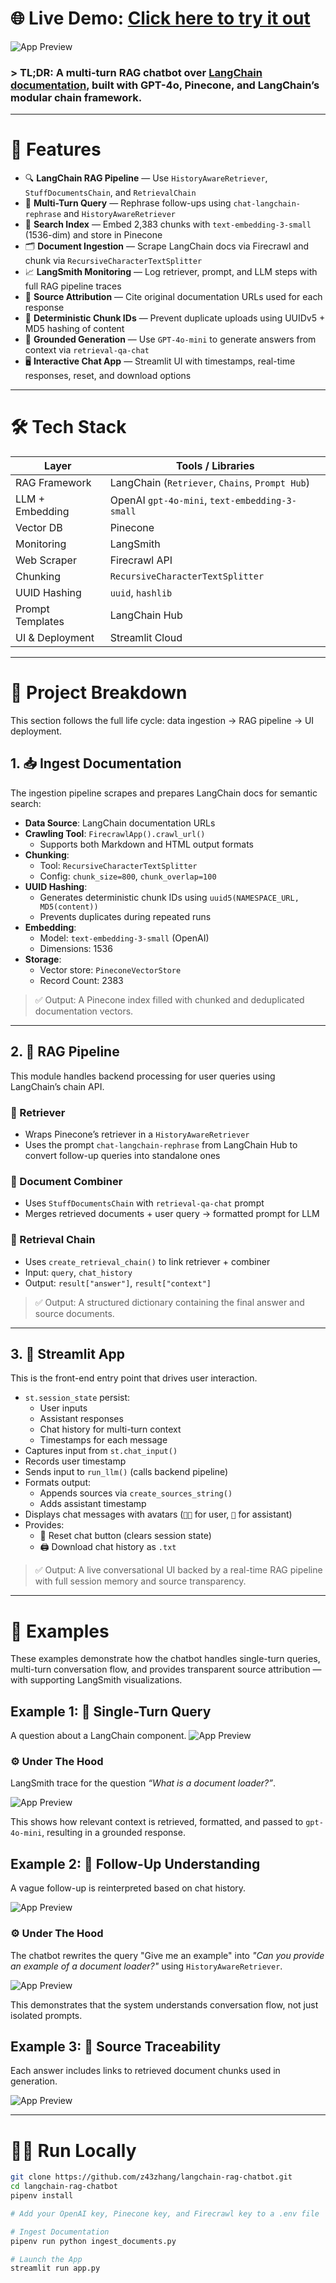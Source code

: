 # 🌐 **Live Demo**: [Click here to try it out](https://zhang-chatbot.streamlit.app/)

![App Preview](https://github.com/z43zhang/langchain-chatbot/blob/main/assets/main1.png)

### > **TL;DR**: A multi-turn RAG chatbot over [LangChain documentation](https://python.langchain.com/), built with GPT-4o, Pinecone, and LangChain’s modular chain framework. 


---

# 🚀 Features

* 🔍 **LangChain RAG Pipeline** — Use `HistoryAwareRetriever`, `StuffDocumentsChain`, and `RetrievalChain`
* 🔄 **Multi-Turn Query** — Rephrase follow-ups using `chat-langchain-rephrase` and `HistoryAwareRetriever`
* 🧠 **Search Index** — Embed 2,383 chunks with `text-embedding-3-small` (1536-dim) and store in Pinecone
* 🗂️ **Document Ingestion** — Scrape LangChain docs via Firecrawl and chunk via `RecursiveCharacterTextSplitter`
* 📈 **LangSmith Monitoring** — Log retriever, prompt, and LLM steps with full RAG pipeline traces
* 🔗 **Source Attribution** — Cite original documentation URLs used for each response
* 🧬 **Deterministic Chunk IDs** — Prevent duplicate uploads using UUIDv5 + MD5 hashing of content
* 🤖 **Grounded Generation** — Use `GPT-4o-mini` to generate answers from context via `retrieval-qa-chat`
* 🖥️ **Interactive Chat App** — Streamlit UI with timestamps, real-time responses, reset, and download options

---

# 🛠️ Tech Stack

| Layer            | Tools / Libraries                                      |
|------------------|--------------------------------------------------------|
| RAG Framework    | LangChain (`Retriever`, `Chains`, `Prompt Hub`)        |
| LLM + Embedding  | OpenAI `gpt-4o-mini`, `text-embedding-3-small`         |            
| Vector DB        | Pinecone                                               |
| Monitoring       | LangSmith                                              |
| Web Scraper      | Firecrawl API                                          |
| Chunking         | `RecursiveCharacterTextSplitter`                       |
| UUID Hashing     | `uuid`, `hashlib`                                      |
| Prompt Templates | LangChain Hub                                          |
| UI & Deployment  | Streamlit Cloud                                        |

---

# 🔬 Project Breakdown

This section follows the full life cycle: data ingestion → RAG pipeline → UI deployment.

## 1. 📥 Ingest Documentation 

The ingestion pipeline scrapes and prepares LangChain docs for semantic search:

- **Data Source**: LangChain documentation URLs
- **Crawling Tool**: `FirecrawlApp().crawl_url()`
  - Supports both Markdown and HTML output formats
- **Chunking**: 
  - Tool: `RecursiveCharacterTextSplitter`  
  - Config: `chunk_size=800`, `chunk_overlap=100`
- **UUID Hashing**: 
  - Generates deterministic chunk IDs using `uuid5(NAMESPACE_URL, MD5(content))`  
  - Prevents duplicates during repeated runs
- **Embedding**: 
  - Model: `text-embedding-3-small` (OpenAI)
  - Dimensions: 1536
- **Storage**: 
  - Vector store: `PineconeVectorStore`
  - Record Count: 2383

> ✅ Output: A Pinecone index filled with chunked and deduplicated documentation vectors.

---

## 2. 🔧 RAG Pipeline

This module handles backend processing for user queries using LangChain’s chain API.

### 🔹 Retriever
   - Wraps Pinecone’s retriever in a `HistoryAwareRetriever`  
   - Uses the prompt `chat-langchain-rephrase` from LangChain Hub to convert follow-up queries into standalone ones

### 🔹 Document Combiner  
   - Uses `StuffDocumentsChain` with `retrieval-qa-chat` prompt  
   - Merges retrieved documents + user query → formatted prompt for LLM

### 🔹 Retrieval Chain
   - Uses `create_retrieval_chain()` to link retriever + combiner  
   - Input: `query`, `chat_history`  
   - Output: `result["answer"]`, `result["context"]`

> ✅ Output: A structured dictionary containing the final answer and source documents.

---

## 3. 💬 Streamlit App 

This is the front-end entry point that drives user interaction.

- `st.session_state` persist:
  - User inputs
  - Assistant responses
  - Chat history for multi-turn context
  - Timestamps for each message
- Captures input from `st.chat_input()`
- Records user timestamp
- Sends input to `run_llm()` (calls backend pipeline)
- Formats output:
  - Appends sources via `create_sources_string()`
  - Adds assistant timestamp
- Displays chat messages with avatars (`🧑‍💻` for user, `🤖` for assistant)
- Provides:
  - 🔄 Reset chat button (clears session state)
  - 🖨️ Download chat history as `.txt`

> ✅ Output: A live conversational UI backed by a real-time RAG pipeline with full session memory and source transparency.

---

# 🧪 Examples

These examples demonstrate how the chatbot handles single-turn queries, multi-turn conversation flow, and provides transparent source attribution — with supporting LangSmith visualizations.

## Example 1: 📌 Single-Turn Query

A question about a LangChain component.
![App Preview](https://github.com/z43zhang/langchain-chatbot/blob/main/assets/main2.png)

### ⚙️ Under The Hood

LangSmith trace for the question _“What is a document loader?”_. 

![App Preview](https://github.com/z43zhang/langchain-chatbot/blob/main/assets/rag.png)

This shows how relevant context is retrieved, formatted, and passed to `gpt-4o-mini`, resulting in a grounded response.

## Example 2: 📌 Follow-Up Understanding

A vague follow-up is reinterpreted based on chat history.

![App Preview](https://github.com/z43zhang/langchain-chatbot/blob/main/assets/history1.png)

### ⚙️ Under The Hood

The chatbot rewrites the query "Give me an example" into _"Can you provide an example of a document loader?"_ using `HistoryAwareRetriever`.

![App Preview](https://github.com/z43zhang/langchain-chatbot/blob/main/assets/rewriting.png)

This demonstrates that the system understands conversation flow, not just isolated prompts.

## Example 3: 📌 Source Traceability

Each answer includes links to retrieved document chunks used in generation.

![App Preview](https://github.com/z43zhang/langchain-chatbot/blob/main/assets/source.png)

---

# 🧑‍💻 Run Locally

```bash
git clone https://github.com/z43zhang/langchain-rag-chatbot.git
cd langchain-rag-chatbot
pipenv install 

# Add your OpenAI key, Pinecone key, and Firecrawl key to a .env file

# Ingest Documentation
pipenv run python ingest_documents.py

# Launch the App
streamlit run app.py
